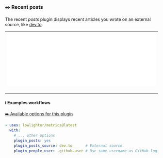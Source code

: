 ### ✒️ Recent posts

The recent *posts* plugin displays recent articles you wrote on an external source, like [dev.to](https://dev.to).

<table>
  <td align="center">
    <img src="https://github.com/lowlighter/lowlighter/blob/master/metrics.plugin.posts.svg">
    <img width="900" height="1" alt="">
  </td>
</table>

#### ℹ️ Examples workflows

[➡️ Available options for this plugin](metadata.yml)

```yaml
- uses: lowlighter/metrics@latest
  with:
    # ... other options
    plugin_posts: yes
    plugin_posts_source: dev.to      # External source
    plugin_people_user: .github.user # Use same username as GitHub login
```
